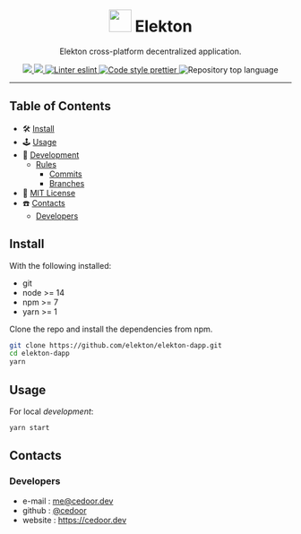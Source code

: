 <p align="center">
    <h1 align="center">
        <img width="40" src="https://github.com/elekton/elekton-dapp/raw/main/public/logo192.png">
        Elekton
    </h1>
    <p align="center">Elekton cross-platform decentralized application.</p>
</p>
    
<p align="center">
    <a href="https://github.com/elekton" target="_blank">
        <img src="https://img.shields.io/badge/project-Elekton-blue.svg?style=flat-square">
    </a>
    <a href="https://github.com/elekton/dapp/blob/master/LICENSE" target="_blank">
        <img src="https://img.shields.io/github/license/elekton/elekton-dapp.svg?style=flat-square">
    </a>
    <a href="https://eslint.org/" target="_blank">
        <img alt="Linter eslint" src="https://img.shields.io/badge/linter-eslint-8080f2?style=flat-square&logo=eslint">
    </a>
    <a href="https://prettier.io/" target="_blank">
        <img alt="Code style prettier" src="https://img.shields.io/badge/code%20style-prettier-f8bc45?style=flat-square&logo=prettier">
    </a>
    <img alt="Repository top language" src="https://img.shields.io/github/languages/top/elekton/elekton-dapp?style=flat-square&logo=typescript">
</p>

___
  
## Table of Contents

-   🛠 [Install](#install)
-   🕹 [Usage](#usage)
-   🔬 [Development](#development)
    -   [Rules](#scroll-rules)
        -   [Commits](https://github.com/cedoor/cedoor/tree/main/git#commits-rules)
        -   [Branches](https://github.com/cedoor/cedoor/tree/main/git#branch-rules)
-   🧾 [MIT License](https://github.com/elekton/elektonjs/blob/master/LICENSE)
-   ☎️ [Contacts](#contacts)
    -   [Developers](#developers)

## Install

With the following installed:
- git
- node >= 14
- npm >= 7
- yarn >= 1

Clone the repo and install the dependencies from npm.

```bash
git clone https://github.com/elekton/elekton-dapp.git
cd elekton-dapp
yarn
```

## Usage

For local *development*:

```bash
yarn start
```

## Contacts

### Developers

-   e-mail : me@cedoor.dev
-   github : [@cedoor](https://github.com/cedoor)
-   website : https://cedoor.dev
